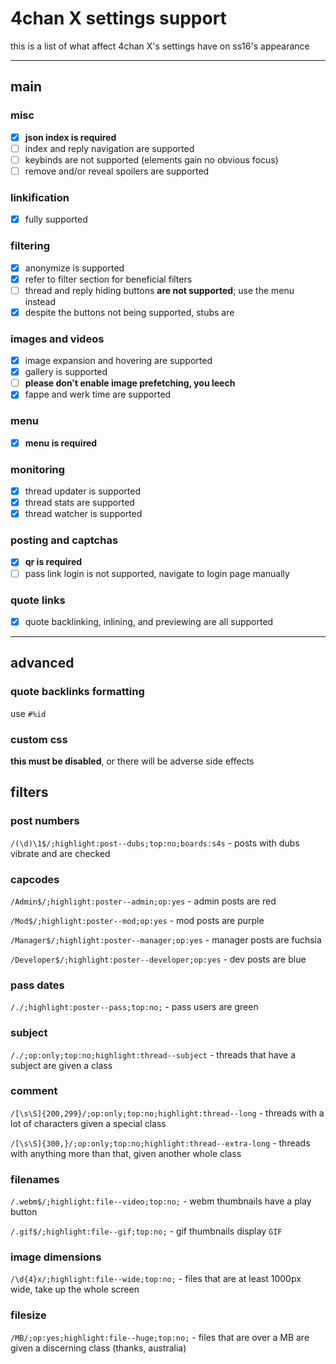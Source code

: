 # 4chan X settings support
this is a list of what affect 4chan X's settings have on ss16's appearance

---

## main
### misc
- [x] __json index is required__
- [ ] index and reply navigation are supported
- [ ] keybinds are not supported (elements gain no obvious focus)
- [ ] remove and/or reveal spoilers are supported

### linkification
- [x] fully supported

### filtering
- [x] anonymize is supported
- [x] refer to filter section for beneficial filters
- [ ] thread and reply hiding buttons __are not supported__; use the menu instead
- [x] despite the buttons not being supported, stubs are

### images and videos
- [x] image expansion and hovering are supported
- [x] gallery is supported
- [ ] __please don't enable image prefetching, you leech__
- [x] fappe and werk time are supported

### menu
- [x] __menu is required__

### monitoring
- [x] thread updater is supported
- [x] thread stats are supported
- [x] thread watcher is supported

### posting and captchas
- [x] __qr is required__
- [ ] pass link login is not supported, navigate to login page manually

### quote links
- [x] quote backlinking, inlining, and previewing are all supported

---

## advanced
### quote backlinks formatting
use `#%id`

### custom css
__this must be disabled__, or there will be adverse side effects

## filters
### post numbers
`/(\d)\1$/;highlight:post--dubs;top:no;boards:s4s` - posts with dubs vibrate and are checked

### capcodes
`/Admin$/;highlight:poster--admin;op:yes` - admin posts are red

`/Mod$/;highlight:poster--mod;op:yes` - mod posts are purple

`/Manager$/;highlight:poster--manager;op:yes` - manager posts are fuchsia

`/Developer$/;highlight:poster--developer;op:yes` - dev posts are blue

### pass dates
`/./;highlight:poster--pass;top:no;` - pass users are green

### subject
`/./;op:only;top:no;highlight:thread--subject` - threads that have a subject are given a class

### comment
`/[\s\S]{200,299}/;op:only;top:no;highlight:thread--long` - threads with a lot of characters given a special class

`/[\s\S]{300,}/;op:only;top:no;highlight:thread--extra-long` - threads with anything more than that, given another whole class

### filenames
`/.webm$/;highlight:file--video;top:no;` - webm thumbnails have a play button

`/.gif$/;highlight:file--gif;top:no;` - gif thumbnails display `GIF`

### image dimensions
`/\d{4}x/;highlight:file--wide;top:no;` - files that are at least 1000px wide, take up the whole screen

### filesize
`/MB/;op:yes;highlight:file--huge;top:no;` - files that are over a MB are given a discerning class (thanks, australia)
